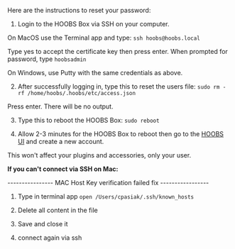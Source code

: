 Here are the instructions to reset your password:

1. Login to the HOOBS Box via SSH on your computer.

On MacOS use the Terminal app and type: ```ssh hoobs@hoobs.local```

Type yes to accept the certificate key then press enter. When prompted for password, type ```hoobsadmin```


On Windows, use Putty with the same credentials as above.


2. After successfully logging in, type this to reset the users file:  ```sudo rm -rf /home/hoobs/.hoobs/etc/access.json```

Press enter. There will be no output.


3. Type this to reboot the HOOBS Box: ```sudo reboot```


4. Allow 2-3 minutes for the HOOBS Box to reboot then go to the [HOOBS UI](http://hoobs.local) and create a new account.

This won't affect your plugins and accessories, only your user. 


**If you can't connect via SSH on Mac:**

---------------- MAC Host Key verification failed fix -----------------

1. Type in terminal app ```open /Users/cpasiak/.ssh/known_hosts```

2. Delete all content in the file

3. Save and close it

4. connect again via ssh
